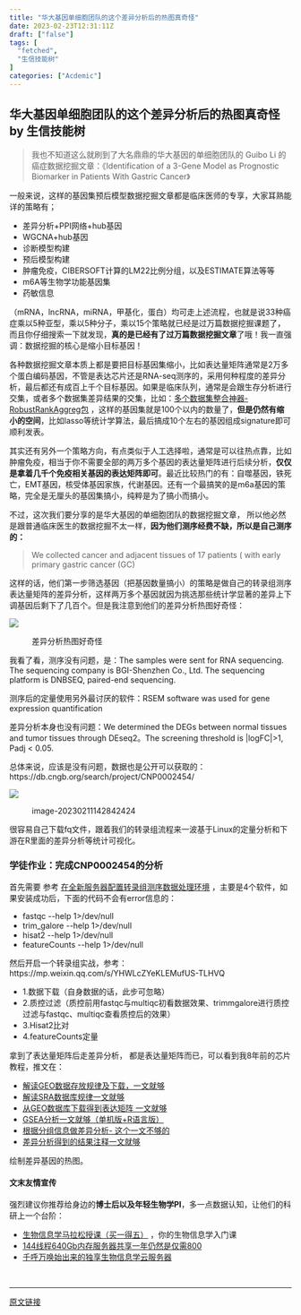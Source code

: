 ```yaml
---
title: "华大基因单细胞团队的这个差异分析后的热图真奇怪"
date: 2023-02-23T12:31:11Z
draft: ["false"]
tags: [
  "fetched",
  "生信技能树"
]
categories: ["Acdemic"]
---
```

华大基因单细胞团队的这个差异分析后的热图真奇怪 by 生信技能树
------
<div><section data-tool="mdnice编辑器" data-website="https://www.mdnice.com"><blockquote data-tool="mdnice编辑器"><p>我也不知道这么就刷到了大名鼎鼎的华大基因的单细胞团队的 Guibo Li 的癌症数据挖掘文章：《Identification of a 3-Gene Model as Prognostic Biomarker in Patients With Gastric Cancer》</p></blockquote><p data-tool="mdnice编辑器">一般来说，这样的基因集预后模型数据挖掘文章都是临床医师的专享，大家耳熟能详的策略有；</p><ul data-tool="mdnice编辑器"><li><section>差异分析+PPI网络+hub基因</section></li><li><section>WGCNA+hub基因</section></li><li><section>诊断模型构建</section></li><li><section>预后模型构建</section></li><li><section>肿瘤免疫，CIBERSOFT计算的LM22比例分组，以及ESTIMATE算法等等</section></li><li><section>m6A等生物学功能基因集</section></li><li><section>药敏信息</section></li></ul><p data-tool="mdnice编辑器">（mRNA，lncRNA，miRNA，甲基化，蛋白）均可走上述流程，也就是说33种癌症乘以5种亚型，乘以5种分子，乘以15个策略就已经是过万篇数据挖掘课题了，而且你仔细搜索一下就发现，<strong>真的是已经有了过万篇数据挖掘文章</strong>了哦！我一直强调：数据挖掘的核心是缩小目标基因！</p><p data-tool="mdnice编辑器">各种数据挖掘文章本质上都是要把目标基因集缩小，比如表达量矩阵通常是2万多个蛋白编码基因，不管是表达芯片还是RNA-seq测序的，采用何种程度的差异分析，最后都还有成百上千个目标基因。如果是临床队列，通常是会跟生存分析进行交集，或者多个数据集差异结果的交集，比如：<a href="https://mp.weixin.qq.com/s?__biz=MzAxMDkxODM1Ng==&amp;mid=2247494737&amp;idx=1&amp;sn=78f70a8c642c4954433797caef7b0d52&amp;scene=21#wechat_redirect" data-linktype="2">多个数据集整合神器-RobustRankAggreg包</a> ，这样的基因集就是100个以内的数量了，<strong>但是仍然有缩小的空间</strong>，比如lasso等统计学算法，最后搞成10个左右的基因组成signature即可顺利发表。</p><p data-tool="mdnice编辑器">其实还有另外一个策略方向，有点类似于人工选择啦，通常是可以往热点靠，比如肿瘤免疫，相当于你不需要全部的两万多个基因的表达量矩阵进行后续分析，<strong>仅仅是拿着几千个免疫相关基因的表达矩阵即可</strong>。最近比较热门的有：自噬基因，铁死亡，EMT基因，核受体基因家族，代谢基因。还有一个最搞笑的是m6a基因的策略，完全是无厘头的基因集搞小，纯粹是为了搞小而搞小。</p><p data-tool="mdnice编辑器">不过，这次我们要分享的是华大基因的单细胞团队的数据挖掘文章， 所以他必然是跟普通临床医生的数据挖掘不太一样，<strong>因为他们测序经费不缺，所以是自己测序的：</strong></p><blockquote data-tool="mdnice编辑器"><p>We collected cancer and adjacent tissues of 17 patients ( with early primary gastric cancer (GC)</p></blockquote><p data-tool="mdnice编辑器">这样的话，他们第一步筛选基因（把基因数量搞小）的策略是做自己的转录组测序表达量矩阵的差异分析，这样两万多个基因就因为挑选那些统计学显著的差异上下调基因后剩下了几百个。但是我注意到他们的差异分析热图好奇怪：</p><p><img data-galleryid="" data-ratio="0.447887323943662" data-s="300,640" data-src="https://mmbiz.qpic.cn/mmbiz_png/cZNhZQ6j4wzPO7cDzkphOQgagXNJJ3D7CxcYDTpMEBqMiaJhpVqicC8h2Iw3rC3V8tSkjLkv4lnibYdoEPIVZJzjw/640?wx_fmt=png" data-type="png" data-w="2130" src="https://mmbiz.qpic.cn/mmbiz_png/cZNhZQ6j4wzPO7cDzkphOQgagXNJJ3D7CxcYDTpMEBqMiaJhpVqicC8h2Iw3rC3V8tSkjLkv4lnibYdoEPIVZJzjw/640?wx_fmt=png"></p><figure data-tool="mdnice编辑器"><figcaption>差异分析热图好奇怪</figcaption></figure><p data-tool="mdnice编辑器">我看了看，测序没有问题，是：The samples were sent for RNA sequencing. The sequencing company is BGI-Shenzhen Co., Ltd. The sequencing platform is DNBSEQ, paired-end sequencing.</p><p data-tool="mdnice编辑器">测序后的定量使用另外最讨厌的软件：RSEM software was used for gene expression quantification</p><p data-tool="mdnice编辑器">差异分析本身也没有问题：We determined the DEGs between normal tissues and tumor tissues through DEseq2。The screening threshold is |logFC|&gt;1, Padj &lt; 0.05.</p><p data-tool="mdnice编辑器">总体来说，应该是没有问题，数据也是公开可以获取的：https://db.cngb.org/search/project/CNP0002454/</p><p><img data-galleryid="" data-ratio="0.5119236883942766" data-s="300,640" data-src="https://mmbiz.qpic.cn/mmbiz_png/cZNhZQ6j4wzPO7cDzkphOQgagXNJJ3D7o3Qu0VKytvV5EiarZaU1sLyaEyqpE2g6Oq19SqbsJLf95DVJSqv4zqQ/640?wx_fmt=png" data-type="png" data-w="2516" src="https://mmbiz.qpic.cn/mmbiz_png/cZNhZQ6j4wzPO7cDzkphOQgagXNJJ3D7o3Qu0VKytvV5EiarZaU1sLyaEyqpE2g6Oq19SqbsJLf95DVJSqv4zqQ/640?wx_fmt=png"></p><figure data-tool="mdnice编辑器"><figcaption>image-20230211142842424</figcaption></figure><p data-tool="mdnice编辑器">很容易自己下载fq文件，跟着我们的转录组流程来一波基于Linux的定量分析和下游在R里面的差异分析等统计可视化。</p><h3 data-tool="mdnice编辑器"><span></span>学徒作业：完成CNP0002454的分析<span></span></h3><p data-tool="mdnice编辑器">首先需要 参考 <a href="https://mp.weixin.qq.com/s?__biz=MzAxMDkxODM1Ng==&amp;mid=2247518195&amp;idx=1&amp;sn=d6d82ceda8531ebdc294dab0bf9d5519&amp;scene=21#wechat_redirect" data-linktype="2">在全新服务器配置转录组测序数据处理环境</a> ，主要是4个软件，如果安装成功后，下面的代码不会有error信息的：</p><ul data-tool="mdnice编辑器"><li><section>fastqc --help 1&gt;/dev/null</section></li><li><section>trim_galore --help 1&gt;/dev/null</section></li><li><section>hisat2 --help 1&gt;/dev/null</section></li><li><section>featureCounts --help 1&gt;/dev/null</section></li></ul><p data-tool="mdnice编辑器">然后开启一个转录组实战，参考：https://mp.weixin.qq.com/s/YHWLcZYeKLEMufUS-TLHVQ</p><ul data-tool="mdnice编辑器"><li><section>1.数据下载（自身数据的话，此步可忽略）</section></li><li><section>2.质控过滤（质控前用fastqc与multiqc初看数据效果、trimmgalore进行质控过滤与fastqc、multiqc查看质控后的效果）</section></li><li><section>3.Hisat2比对</section></li><li><section>4.featureCounts定量</section></li></ul><p data-tool="mdnice编辑器">拿到了表达量矩阵后走差异分析， 都是表达量矩阵而已，可以看到我8年前的芯片教程，推文在：</p><ul data-tool="mdnice编辑器"><li><section><a href="https://mp.weixin.qq.com/s?__biz=MzAxMDkxODM1Ng==&amp;mid=2247486063&amp;idx=1&amp;sn=156bee5397e979722b36b78284188538&amp;scene=21#wechat_redirect" data-linktype="2">解读GEO数据存放规律及下载，一文就够</a></section></li><li><section><a href="https://mp.weixin.qq.com/s?__biz=MzAxMDkxODM1Ng==&amp;mid=2247486054&amp;idx=1&amp;sn=209975adee162228cfe6e6c5065c5c8c&amp;scene=21#wechat_redirect" data-linktype="2">解读SRA数据库规律一文就够</a></section></li><li><section><a href="https://mp.weixin.qq.com/s?__biz=MzAxMDkxODM1Ng==&amp;mid=2247486087&amp;idx=1&amp;sn=1e775a1c3e215384e381953a9fa74ec3&amp;scene=21#wechat_redirect" data-linktype="2">从GEO数据库下载得到表达矩阵 一文就够</a></section></li><li><section><a href="https://mp.weixin.qq.com/s?__biz=MzAxMDkxODM1Ng==&amp;mid=2247486090&amp;idx=1&amp;sn=62374fbdd4f20c3185beb6568bbeb3e9&amp;scene=21#wechat_redirect" data-linktype="2">GSEA分析一文就够（单机版+R语言版）</a></section></li><li><section><a href="https://mp.weixin.qq.com/s?__biz=MzAxMDkxODM1Ng==&amp;mid=2247486112&amp;idx=1&amp;sn=67a2104c62222bcb139623699f874a6c&amp;scene=21#wechat_redirect" data-linktype="2">根据分组信息做差异分析- 这个一文不够的</a></section></li><li><section><a href="https://mp.weixin.qq.com/s?__biz=MzAxMDkxODM1Ng==&amp;mid=2247486120&amp;idx=1&amp;sn=14d7892c1beec2fb9cdfc0ec0aba3e4e&amp;scene=21#wechat_redirect" data-linktype="2">差异分析得到的结果注释一文就够</a></section></li></ul><p data-tool="mdnice编辑器">绘制差异基因的热图。</p></section><h4 data-tool="mdnice编辑器">文末友情宣传</h4><p data-tool="mdnice编辑器">强烈建议你推荐给身边的<strong>博士后以及年轻生物学PI</strong>，多一点数据认知，让他们的科研上一个台阶：</p><ul data-tool="mdnice编辑器"><li><section><a href="http://mp.weixin.qq.com/s?__biz=MzAxMDkxODM1Ng==&amp;mid=2247519543&amp;idx=1&amp;sn=b9290a55d50c038bcc6e97d53a88b1c5&amp;chksm=9b4bcd8cac3c449aaa16dbf518578e9c7a4e67fe4122ae7c4fb115ddb2a843a976fa3462dcea&amp;scene=21#wechat_redirect" data-linktype="2">生物信息学马拉松授课（买一得五）</a> ，你的生物信息学入门课</section></li><li><section><a target="_blank" href="http://mp.weixin.qq.com/s?__biz=MzAxMDkxODM1Ng==&amp;mid=2247519765&amp;idx=2&amp;sn=6cb33654c7751f4c3df0f84743f77aaf&amp;chksm=9b4bceaeac3c47b8899afc00077b96357b87a4ed6b75e7c434ba14071fd6c8448e4c218de5e0&amp;scene=21#wechat_redirect" textvalue="144线程640Gb内存服务器共享一年仍然是仅需800" linktype="text" imgurl="" imgdata="null" data-itemshowtype="0" tab="innerlink" data-linktype="2" hasload="1">144线程640Gb内存服务器共享一年仍然是仅需800</a></section></li><li><section><a target="_blank" href="http://mp.weixin.qq.com/s?__biz=MzAxMDkxODM1Ng==&amp;mid=2247519765&amp;idx=1&amp;sn=ce5a8c8182f854c88043059f8c2cb9ff&amp;chksm=9b4bceaeac3c47b88c19941d43dbb1401f3a92206481a0afc41159927868199643f795d62a7e&amp;scene=21#wechat_redirect" textvalue="千呼万唤始出来的独享生物信息学云服务器" linktype="text" imgurl="" imgdata="null" data-itemshowtype="0" tab="innerlink" data-linktype="2" hasload="1">千呼万唤始出来的独享生物信息学云服务器</a></section></li></ul><p><br></p><p><mp-style-type data-value="3"></mp-style-type></p></div>  
<hr>
<a href="https://mp.weixin.qq.com/s/jpxm72EvZBj_2sMNP4x1vA",target="_blank" rel="noopener noreferrer">原文链接</a>

